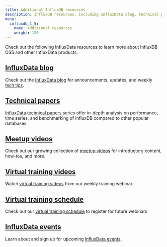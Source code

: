 ```yaml
---
title: Additional InfluxDB resources
description: InfluxDB resources, including InfluxData blog, technical papers, meetup and training videos, and upcoming virtual training and other events.
menu:
  influxdb_1_5:
    name: Additional resources
    weight: 120
---
```


Check out the following InfluxData resources to learn more about InfluxDB OSS and other InfluxData products.

## [InfluxData blog](https://www.influxdata.com/blog/)

Check out the [InfluxData blog](https://www.influxdata.com/blog/) for announcements, updates, and
weekly [tech tips](https://www.influxdata.com/category/tech-tips/).

## [Technical papers](https://www.influxdata.com/technical-papers/)

[InfluxData technical papers](https://www.influxdata.com/technical-papers/) series offer in-depth analysis on performance, time series,
and benchmarking of InfluxDB compared to other popular databases.

## [Meetup videos](https://www.influxdata.com/videos/)

Check out our growing collection of [meetup videos](https://www.influxdata.com/videos/) for introductory content, how-tos, and more.

## [Virtual training videos](https://www.influxdata.com/videos-training/)

Watch [virtual training videos](https://www.influxdata.com/videos-training/) from our weekly training webinar.

## [Virtual training schedule](https://www.influxdata.com/virtual-training-courses/)

Check out our [virtual training schedule](https://www.influxdata.com/virtual-training-courses/) to register for future webinars.

## [InfluxData events](https://www.influxdata.com/events/)

Learn about and sign up for upcoming [InfluxData events](https://www.influxdata.com/events/).
